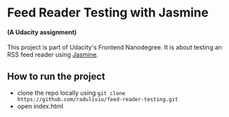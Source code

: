 # Feed Reader Testing with Jasmine

#### (A Udacity assignment)

This project is part of Udacity's Frontend Nanodegree. It is about testing an RSS feed reader using [Jasmine](http://jasmine.github.io/).

## How to run the project
- clone the repo locally using `git clone https://github.com/raduliviu/feed-reader-testing.git `
- open index.html
